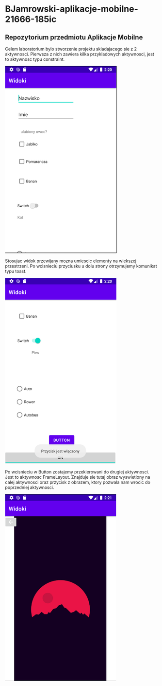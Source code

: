 # BJamrowski-aplikacje-mobilne-21666-185ic
## Repozytorium przedmiotu Aplikacje Mobilne

Celem laboratorium bylo stworzenie projektu skladajacego sie z 2 aktywnosci. Pierwsza z nich zawiera kilka przykladowych aktywnosci, jest to aktywnosc typu constraint.

![](./photos/1.png)

Stosujac widok przewijany mozna umiescic elementy na wiekszej przestrzeni. Po wcisnieciu przyciusku u dolu strony otrzymujemy komunikat typu toast.

![](./photos/2.png)

Po wcisnieciu w Button zostajemy przekierowani do drugiej aktywnosci. Jest to aktywnosc FrameLayout. Znajduje sie tutaj obraz wyswietlony na calej aktywnosci oraz przycisk z obrazem, ktory
pozwala nam wrocic do poprzedniej aktywnosci.

![](./photos/3.png)
